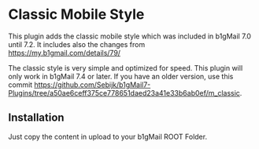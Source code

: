 # Classic Mobile Style

This plugin adds the classic mobile style which was included in b1gMail 7.0 until 7.2. It includes also the changes from https://my.b1gmail.com/details/79/

The classic style is very simple and optimized for speed. This plugin will only work in b1gMail 7.4 or later. If you have an older version, use this commit https://github.com/Sebijk/b1gMail7-Plugins/tree/a50ae6ceff375ce778651daed23a41e33b6ab0ef/m_classic.

## Installation

Just copy the content in upload to your b1gMail ROOT Folder.

 
